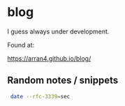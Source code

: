 # blog

I guess always under development.

Found at:

https://arran4.github.io/blog/

## Random notes / snippets

```bash
 date --rfc-3339=sec
```